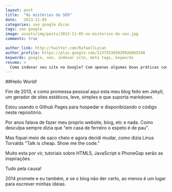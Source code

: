```yaml
---
layout: post
title:  "Os mistérios do SEO"
date:   2013-11-05
categories: seo google dicas
tags: seo google
image: assets/img/posts/2013-11-05-os-misterios-do-seo.jpg
comments: true

author_link: http://twitter.com/RafaellLycan
author_profile: https://plus.google.com/113755365039926065548
keywords: google, seo, indexar site, meta tags, keywords
resumo: >
  Como indexar seu site no Google? Com apenas algumas boas práticas conseguimos um melhor resultado no queridinho das buscas.
---
```

##Hello World!

Fim de 2013, e como promessa pessoal aqui esta meu blog feito em Jekyll, um gerador de sites estáticos, leve, simples e que suporta markdown.

Estou usando o Github Pages para hospedar e disponibizando o código neste repositório.

Por anos falava de fazer meu proprio website, blog, etc e nada. Como desculpa sempre dizia que "em casa de ferreiro o espeto é de pau".

Mas fiquei meio de saco cheio e agora decidi mudar, como dizia Linus Torvalds "Talk is cheap. Show me the code."

Muito esta por vir, tutoriais sobre HTML5, JavaScript e PhoneGap serão as inspirações.

Tudo pela causa!

2014 promete e eu também, e se o blog não der certo, ao menos é um lugar para escrever minhas ideias.